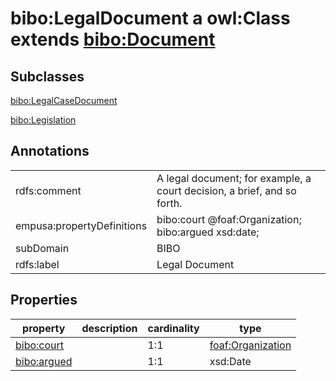# bibo:LegalDocument a owl:Class extends [bibo:Document](/ontology/bibo/Document)

## Subclasses

[bibo:LegalCaseDocument](/ontology/bibo/LegalCaseDocument)

[bibo:Legislation](/ontology/bibo/Legislation)

## Annotations

|||
|-----|-----|
|rdfs:comment|A legal document; for example, a court decision, a brief, and so forth.|
|empusa:propertyDefinitions|bibo:court @foaf:Organization;<br>bibo:argued xsd:date;|
|subDomain|BIBO|
|rdfs:label|Legal Document|

## Properties

|property|description|cardinality|type|
|-----|-----|-----|-----|
|[bibo:court](/ontology/bibo/court)||1:1|[foaf:Organization](/foaf/0.1/Organization)|
|[bibo:argued](/ontology/bibo/argued)||1:1|xsd:Date|
